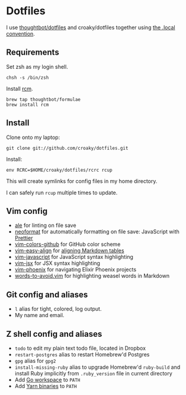 # Dotfiles

I use [thoughtbot/dotfiles][thoughtbot] and croaky/dotfiles
together using [the .local convention][dot-local].

[thoughtbot]: https://github.com/thoughtbot/dotfiles
[dot-local]: https://blog.statusok.com/combine-team-and-personal-dotfiles-with-rcm

## Requirements

Set zsh as my login shell.

```
chsh -s /bin/zsh
```

Install [rcm].

[rcm]: https://github.com/thoughtbot/rcm

```
brew tap thoughtbot/formulae
brew install rcm
```

## Install

Clone onto my laptop:

```
git clone git://github.com/croaky/dotfiles.git
```

Install:

```
env RCRC=$HOME/croaky/dotfiles/rcrc rcup
```

This will create symlinks for config files in my home directory.

I can safely run `rcup` multiple times to update.

## Vim config

* [ale] for linting on file save
* [neoformat] for automatically formatting on file save:
  JavaScript with [Prettier]
* [vim-colors-github] for GitHub color scheme
* [vim-easy-align] for [aligning Markdown tables][align]
* [vim-javascript] for JavaScript syntax highlighting
* [vim-jsx] for JSX syntax highlighting
* [vim-phoenix] for navigating Elixir Phoenix projects
* [words-to-avoid.vim] for highlighting weasel words in Markdown

[align]: https://blog.statusok.com/align-markdown-tables-with-vim
[Prettier]: https://github.com/prettier/prettier
[ale]: https://github.com/w0rp/ale
[neoformat]: https://github.com/sbdchd/neoformat
[vim-colors-github]: https://github.com/acarapetis/vim-colors-github
[vim-easy-align]: https://github.com/junegunn/vim-easy-align
[vim-javascript]: https://github.com/pangloss/vim-javascript
[vim-jsx]: https://github.com/mxw/vim-jsx
[vim-phoenix]: https://github.com/avdgaag/vim-phoenix
[words-to-avoid.vim]: https://github.com/nicholaides/words-to-avoid.vim

## Git config and aliases

* `l` alias for tight, colored, log output.
* My name and email.

## Z shell config and aliases

* `todo` to edit my plain text todo file, located in Dropbox
* `restart-postgres` alias to restart Homebrew'd Postgres
* `gpg` alias for `gpg2`
* `install-missing-ruby` alias to upgrade Homebrew'd `ruby-build` and install
  Ruby implicitly from `.ruby_version` file in current directory
* Add [Go workspace][go] to `PATH`
* Add [Yarn binaries][yarn] to `PATH`

[go]: http://golang.org/doc/code.html#GOPATH
[yarn]: https://yarnpkg.com/en/docs/install

